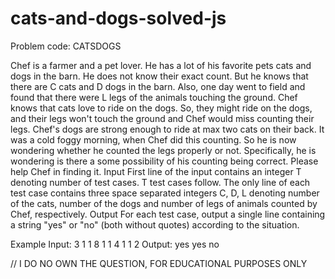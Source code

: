 # cats-and-dogs-solved-js
Problem code: CATSDOGS

Chef is a farmer and a pet lover. He has a lot of his favorite pets cats and dogs in the barn. He does not 
know their exact count. But he knows that there are C cats and D dogs in the barn. Also, one day went to 
field and found that there were L legs of the animals touching the ground. Chef knows that cats love to 
ride on the dogs. So, they might ride on the dogs, and their legs won't touch the ground and Chef would 
miss counting their legs. Chef's dogs are strong enough to ride at max two cats on their back.
It was a cold foggy morning, when Chef did this counting. So he is now wondering whether he counted 
the legs properly or not. Specifically, he is wondering is there a some possibility of his counting being 
correct. Please help Chef in finding it.
Input
First line of the input contains an integer T denoting number of test cases. T test cases follow.
The only line of each test case contains three space separated integers C, D, L denoting number of the 
cats, number of the dogs and number of legs of animals counted by Chef, respectively.
Output
For each test case, output a single line containing a string "yes" or "no" (both without quotes) according 
to the situation.

Example
Input:
3
1 1 8
1 1 4
1 1 2
Output:
yes
yes
no

// I DO NO OWN THE QUESTION, FOR EDUCATIONAL PURPOSES ONLY
